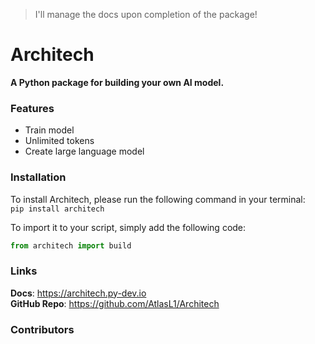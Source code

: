 > I'll manage the docs upon completion of the package!
# Architech
**A Python package for building your own AI model.**

### Features
- Train model
- Unlimited tokens
- Create large language model

### Installation
To install Architech, please run the following command in your terminal: <br>
```pip install architech```

To import it to your script, simply add the following code: <br>
```python
from architech import build
```

### Links
**Docs**: https://architech.py-dev.io <br>
**GitHub Repo**: https://github.com/AtlasL1/Architech

### Contributors
<!-- readme: contributors -start -->
<!-- readme: contributors -end -->
